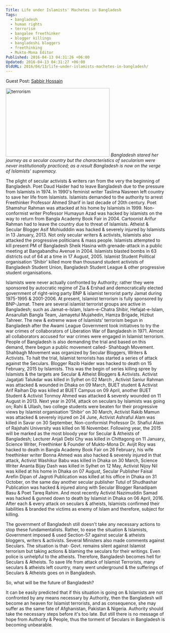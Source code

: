 ```yaml
---
Title: Life under Islamists' Machetes in Bangladesh
Tags:
  - bangladesh
  - human rights
  - terrorism
  - bangalee freethinker
  - blogger killings
  - bangladeshi bloggers
  - freethinking
  - Mukto-Mona Editor
Published: 2016-04-13 04:31:26 +06:00
Updated: 2016-04-13 04:31:27 +06:00
OldURL: 2016/04/13/life-under-islamists-machetes-in-bangladesh/
---
```


Guest Post: <a href="https://www.sabbir-hossain.com/2016/04/life-under-islamists-machetes-in.html" target="_blank">Sabbir Hossain</a>


<a href="https://enblog.muktomona.com/2016/04/13/life-under-islamists-machetes-in-bangladesh/terrorism/" rel="attachment wp-att-4658"><img src="https://enblog.muktomona.com/wp-content/uploads/2016/04/terrorism.jpeg" alt="terrorism" width="328" height="216" class="aligncenter size-full wp-image-4658" /></a>
<em>Bangladesh stared her journey as a secular country but the characteristics of secularism were never  institutionally practiced; as a result Bangladesh is now on the verge of Islamists' supremacy.
</em>

The plight of secular activists & writers ran from the very the beginning of Bangladesh. Poet Daud Haider had to leave Bangladesh due to the pressure from Islamists in 1974. In 1990's feminist writer Taslima Nasreen left country to save her life from Islamists. Islamists demanded to the authority to arrest Freethinker Professor Ahmed Sharif in last decade of 20th century. Poet Shamshur Rahman was attacked at his home by Islamists in 1999. Non-conformist writer Professor Humayun Azad was hacked by islamists on the way to return from Bangla Academy Book Fair in 2004. Cartoonist Arifur Rahman had to leave the country due to threat of Islamists. Atheist & Secular Blogger Asif Mohiudddin was hacked & severely injured by Islamists in 13 January, 2013. Not only secular writers & activists, Islamists also attacked the progressive politicians & mass people. Islamists attempted to kill present PM of Bangladesh Sheik Hasina with grenade-attack in a public meeting at Bangabandhu Avenue in 2004. Islamists blasted bombs in 63 districts out of 64 at a time in 17 August, 2005. Islamist Student Political organisation 'Shibir' killed more than thousand student activists of Bangladesh Student Union, Bangladesh Student League & other progressive student organisations.

Islamists were never actually confronted by Authority; rather they were sponsored by autocratic regime of Zia & Ershad and democratically elected government of right-wing party BNP & islamist terrorist party Jamat during 1975-1995 & 2001-2006. At present, Islamist terrorism is fully sponsored by BNP-Jamat. There are several islamist terrorist groups are active in Bangladesh; such as Jamat-e-Islam, Islam-e-Chatra Shibir, Hefajat-e-Islam, Ansarullah Bangla Team, Jamayetul Mujahedin, Hamza Brigade, Hizbut Tahreer. The new & extreme wave of Islamists' terrorism begun in Bangladesh after the Awami League Government took initiatives to try the war crimes of collaborators of Liberation War of Bangladesh in 1971.  Almost all collaborators accused for war crimes were engaged in Islamist terrorism. People of Bangladesh is also demanding the trial and based on this demand, there begun a public movement called- Shahbagh Movement. Shahbagh Movement was organized by Secular Bloggers, Writers & Activists. To halt the trial, Islamist terrorists has started a series of attack against the Seculars. Blogger Razib Haider was hacked to death on 15 February, 2015 by Islamists. This was the begin of series killing spree by Islamists & the targets are Secular & Atheist Bloggers & Activists. Activist Jagatjati Talukdar was killed in Sylhet on 02 March , Activist Saniur Rahman was attacked & wounded in Dhaka on 09 March, BUET student & Activist Arif Raihan Dip was killed at BUET Campus on 09 April, another BUET Student & Activist Tonmoy Ahmed was attacked & severely wounded on 11 August in 2013.  Next year in 2014, attack on seculars by Islamists was going on; Rahi & Ullash, two college students were beaten for their progressive views by Islamist organisation 'Shibir' on 30 March, Activist Rakib Mamun was attacked & severely injured on 24 June, Activist Ashraful Alam was killed in Savar on 30 September, Non-conformist Professor Dr. Shafiul Alam of Rajshahi University was killed on 16 November. Following year, the 2015 will be marked as the most bloody year for Secular & Atheists of Bangladesh; Lecturer Anjali Debi Chy was killed in Chittagong on 11 January, Science Writer, Freethinker & Founder of Mukto-Mona Dr. Avijit Roy was hacked to death in Bangla Academy Book Fair on 26 February, his wife freethinker writer Bonna Ahmed was also hacked & severely injured in that attack, Activist Washikur Babu was killed in Dhaka on 30 March, Science Writer Ananta Bijay Dash was killed in Sylhet on 12 May, Activist Nijoy Nil was killed at his home in Dhaka on 07 August, Secular Publisher Faisal Arefin Dipan of Jagroti Publication was killed at his office in Dhaka on 31 October, on the same day another secular publisher Tutul of Shudhashar Publication was hacked & injured along with Secular Blogger Ranadipam Basu & Poet Tareq Rahim. And most recently Activist Nazimuddin Samad was hacked & gunned down to death by Islamist in Dhaka on 06 April, 2016. After each & every attack on seculars & atheists, Islamists confirmed their liabilities & branded the victims as enemy of Islam and therefore, subject for killing.

The government of Bangladesh still doesn't take any necessary actions to stop these fundamentalists. Rather, to ease the situation & Islamists, Government imposed & used Section-57 against secular & atheists bloggers, writers & activists. Several Ministers also made comments against Seculars. The situation is that- Govt. remains silent against Islamist terrorism but taking actions & blaming the seculars for their writings. Even police is unhelpful to the atheists. Therefore, Bangladesh becomes hell for Seculars & Atheists. To save life from attack of Islamist Terrorists, many seculars & atheists left country, many went underground & the sufferings of Seculars & Atheists goes on in Bangladesh.

So, what will be the future of Bangladesh?

It can be easily predicted that if this situation is going on & Islamists are not confronted by any means necessary by Authority, then the Bangladesh will become an heaven for Islamist terrorists, and as consequence, she may suffer as the same fate of Afghanistan, Pakistan & Nigeria. Authority should take the necessary steps before it's too late. But still there is no message of hope from Authority & People, thus the torment of Seculars in Bangladesh is becoming unbearable.

